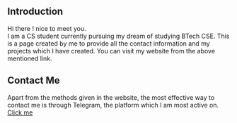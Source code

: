 <h2><b>Introduction</b></h2>
Hi there ! nice to meet you.<br>
I am a CS student currently pursuing my dream of studying BTech CSE. 
This is a page created by me to provide all the contact information and my projects which I have created.
You can visit my website from the above mentioned link.
<h2><b>Contact Me</b></h2>
Apart from the methods given in the website, the most effective way to contact me is through Telegram, the platform which I am most active on. <a href="https://t.me/priyanshukumar2003">Click me</a>